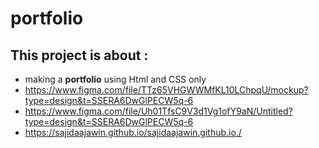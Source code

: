 # portfolio
This project is about :
--------------------------------------------
- making a **portfolio** using Html and CSS only
- https://www.figma.com/file/TTz65VHGWWMfKL10LChpqU/mockup?type=design&t=SSERA6DwGlPECW5q-6
- https://www.figma.com/file/Uh01TfsC9V3d1Vg1ofY9aN/Untitled?type=design&t=SSERA6DwGlPECW5q-6
- https://sajidaajawin.github.io/sajidaajawin.github.io./
